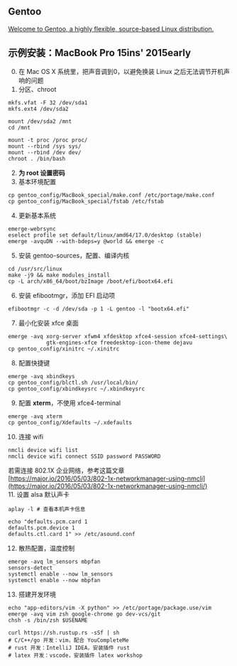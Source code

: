 ## Gentoo
[Welcome to Gentoo, a highly flexible, source-based Linux distribution.](https://gentoo.org/)

## 示例安装：MacBook Pro 15ins' 2015early 
0. 在 Mac OS X 系统里，把声音调到0，以避免换装 Linux 之后无法调节开机声响的问题
1. 分区、chroot
```
mkfs.vfat -F 32 /dev/sda1
mkfs.ext4 /dev/sda2

mount /dev/sda2 /mnt
cd /mnt

mount -t proc /proc proc/
mount --rbind /sys sys/
mount --rbind /dev dev/
chroot . /bin/bash
```
2. **为 root 设置密码**
3. 基本环境配置
```
cp gentoo_config/MacBook_special/make.conf /etc/portage/make.conf
cp gentoo_config/MacBook_special/fstab /etc/fstab
```
4. 更新基本系统
```
emerge-webrsync
eselect profile set default/linux/amd64/17.0/desktop (stable)
emerge -avquDN --with-bdeps=y @world && emerge -c
```
5. 安装 gentoo-sources，配置、编译内核
```
cd /usr/src/linux
make -j9 && make modules_install
cp -L arch/x86_64/boot/bzImage /boot/efi/bootx64.efi
```
6. 安装 efibootmgr，添加 EFI 启动项   
```
efibootmgr -c -d /dev/sda -p 1 -L gentoo -l "bootx64.efi"
```
7. 最小化安装 xfce 桌面    
```
emerge -avq xorg-server xfwm4 xfdesktop xfce4-session xfce4-settings\
			gtk-engines-xfce freedesktop-icon-theme dejavu
cp gentoo_config/xinitrc ~/.xinitrc
```
8. 配置快捷键
```
emerge -avq xbindkeys
cp gentoo_config/blctl.sh /usr/local/bin/
cp gentoo_config/xbindkeysrc ~/.xbindkeysrc
```
9. 配置 **xterm**，不使用 xfce4-terminal
```
emerge -avq xterm
cp gentoo_config/Xdefaults ~/.xdefaults
```
10. 连接 wifi
```
nmcli device wifi list
nmcli device wifi connect SSID password PASSWORD
```
若需连接 802.1X 企业网络，参考这篇文章    
[https://major.io/2016/05/03/802-1x-networkmanager-using-nmcli](https://major.io/2016/05/03/802-1x-networkmanager-using-nmcli/)     
11. 设置 alsa 默认声卡
```
aplay -l # 查看本机声卡信息

echo "defaults.pcm.card 1
defaults.pcm.device 1
defaults.ctl.card 1" >> /etc/asound.conf
```
12. 散热配置，温度控制
```
emerge -avq lm_sensors mbpfan
sensors-detect
systemctl enable --now lm_sensors
systemctl enable --now mbpfan
```
13. 搭建开发环境
```
echo "app-editors/vim -X python" >> /etc/portage/package.use/vim
emerge -avq vim zsh google-chrome go dev-vcs/git
chsh -s /bin/zsh $USENAME

curl https://sh.rustup.rs -sSf | sh
# C/C++/go 开发：vim，配合 YouCompleteMe
# rust 开发：IntelliJ IDEA，安装插件 rust
# latex 开发：vscode，安装插件 latex workshop

```
